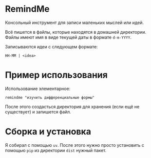 # RemindMe

Консольный инструмент для записи маленьких мыслей или идей.

Всё пишется в файлы, которые находятся в домашней директории. Файлы имеют имя в виде текущей даты в формате `d-m-YYYY`.

Записываются идеи с следующем формате:
```
HH-MM | <idea>
```

# Пример использования

Использование элементарное:
```
remindme "изучить дифференциальные формы"
```

После этого создасться директория для хранения (если ещё не существует) и запишется файл.

# Сборка и установка

Я собирал с помощью `uv`. После этого нужно просто установить с помощью `pip` из директории `dist` нужный пакет.
